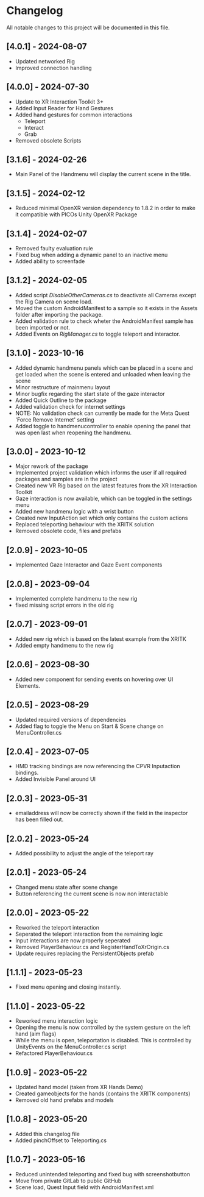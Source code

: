 # Changelog

All notable changes to this project will be documented in this file.

## [4.0.1] - 2024-08-07
- Updated networked Rig
- Improved connection handling

## [4.0.0] - 2024-07-30
- Update to XR Interaction Toolkit 3+
- Added Input Reader for Hand Gestures
- Added hand gestures for common interactions
    - Teleport
    - Interact
    - Grab
- Removed obsolete Scripts

## [3.1.6] - 2024-02-26
- Main Panel of the Handmenu will display the current scene in the title.

## [3.1.5] - 2024-02-12
- Reduced minimal OpenXR version dependency to 1.8.2 in order to make it compatible with PICOs Unity OpenXR Package

## [3.1.4] - 2024-02-07
- Removed faulty evaluation rule
- Fixed bug when adding a dynamic panel to an inactive menu
- Added ability to screenfade

## [3.1.2] - 2024-02-05
- Added script *DisableOtherCameras.cs* to deactivate all Cameras except the Rig Camera on scene load.
- Moved the custom AndroidManifest to a sample so it exists in the Assets folder after importing the package.
- Added validation rule to check wheter the AndroidManifest sample has been imported or not.
- Added Events on *RigManager.cs* to toggle teleport and interactor.

## [3.1.0] - 2023-10-16
- Added dynamic handmenu panels which can be placed in a scene and get loaded when the scene is entered and unloaded when leaving the scene
- Minor restructure of mainmenu layout
- Minor bugfix regarding the start state of the gaze interactor
- Added Quick Outline to the package
- Added validation check for internet settings
- NOTE: No validation check can currently be made for the Meta Quest 'Force Remove Internet' setting
- Added toggle to handmenucontroller to enable opening the panel that was open last when reopening the handmenu.

## [3.0.0] - 2023-10-12
- Major rework of the package
- Implemented project validation which informs the user if all required packages and samples are in the project
- Created new VR Rig based on the latest features from the XR Interaction Toolkit
- Gaze interaction is now available, which can be toggled in the settings menu
- Added new handmenu logic with a wrist button
- Created new InputAction set which only contains the custom actions
- Replaced teleporting behaviour with the XRITK solution
- Removed obsolete code, files and prefabs

## [2.0.9] - 2023-10-05
- Implemented Gaze Interactor and Gaze Event components

## [2.0.8] - 2023-09-04
- Implemented complete handmenu to the new rig
- fixed missing script errors in the old rig

## [2.0.7] - 2023-09-01
- Added new rig which is based on the latest example from the XRITK
- Added empty handmenu to the new rig

## [2.0.6] - 2023-08-30
- Added new component for sending events on hovering over UI Elements.

## [2.0.5] - 2023-08-29
- Updated required versions of dependencies
- Added flag to toggle the Menu on Start & Scene change on MenuController.cs

## [2.0.4] - 2023-07-05
- HMD tracking bindings are now referencing the CPVR Inputaction bindings.
- Added Invisible Panel around UI

## [2.0.3] - 2023-05-31
- emailaddress will now be correctly shown if the field in the inspector has been filled out.

## [2.0.2] - 2023-05-24
- Added possibility to adjust the angle of the teleport ray

## [2.0.1] - 2023-05-24
- Changed menu state after scene change
- Button referencing the current scene is now non interactable

## [2.0.0] - 2023-05-22
- Reworked the teleport interaction
- Seperated the teleport interaction from the remaining logic
- Input interactions are now properly seperated
- Removed PlayerBehaviour.cs and RegisterHandToXrOrigin.cs
- Update requires replacing the PersistentObjects prefab

## [1.1.1] - 2023-05-23
- Fixed menu opening and closing instantly.

## [1.1.0] - 2023-05-22
- Reworked menu interaction logic
- Opening the menu is now controlled by the system gesture on the left hand (aim flags)
- While the menu is open, teleportation is disabled. This is controlled by UnityEvents on the MenuController.cs script
- Refactored PlayerBehaviour.cs

## [1.0.9] - 2023-05-22
- Updated hand model (taken from XR Hands Demo)
- Created gameobjects for the hands (contains the XRITK components)
- Removed old hand prefabs and models

## [1.0.8] - 2023-05-20
- Added this changelog file
- Added pinchOffset to Teleporting.cs

## [1.0.7] - 2023-05-16
- Reduced unintended teleporting and fixed bug with screenshotbutton
- Move from private GitLab to public GitHub
- Scene load, Quest Input field with AndroidManifest.xml
